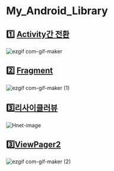 # My_Android_Library
## 1️⃣ [Activity간 전환](https://velog.io/@dabin/%EC%95%88%EB%93%9C%EB%A1%9C%EC%9D%B4%EB%93%9CIntentIntent-Filter)

![ezgif com-gif-maker](https://user-images.githubusercontent.com/84564695/135271720-3405caad-daef-4dd1-9c26-2cfbf818edd9.gif)

## 2️⃣ [Fragment](https://velog.io/@dabin/%EC%95%88%EB%93%9C%EB%A1%9C%EC%9D%B4%EB%93%9CFragment%EC%8B%A4%EC%A0%842-%EB%8F%99%EC%A0%81-Fragment%EB%A7%8C%EB%93%A4%EA%B8%B0)

![ezgif com-gif-maker (1)](https://user-images.githubusercontent.com/84564695/135272076-aca7d41d-0b05-4302-b444-3d30a1767735.gif)


## 3️⃣[리사이클러뷰](https://velog.io/@dabin/%EC%95%88%EB%93%9C%EB%A1%9C%EC%9D%B4%EB%93%9CRecyclerView-%EC%8B%A4%EC%A0%84e)

![Hnet-image](https://user-images.githubusercontent.com/84564695/135257498-20c30aae-f56c-460c-bbdf-1d6db69ddb97.gif)

## 3️⃣[ViewPager2](https://velog.io/@dabin/%EC%95%88%EB%93%9C%EB%A1%9C%EC%9D%B4%EB%93%9CRecyclerView-%EC%8B%A4%EC%A0%84e)
![ezgif com-gif-maker (2)](https://user-images.githubusercontent.com/84564695/135281392-99424f9d-f9b7-4601-bd08-944c07e007f1.gif)
